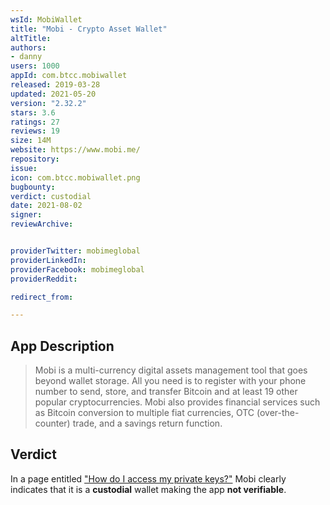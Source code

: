 ```yaml
---
wsId: MobiWallet
title: "Mobi - Crypto Asset Wallet"
altTitle: 
authors:
- danny
users: 1000
appId: com.btcc.mobiwallet
released: 2019-03-28
updated: 2021-05-20
version: "2.32.2"
stars: 3.6
ratings: 27
reviews: 19
size: 14M
website: https://www.mobi.me/
repository: 
issue: 
icon: com.btcc.mobiwallet.png
bugbounty: 
verdict: custodial
date: 2021-08-02
signer: 
reviewArchive:


providerTwitter: mobimeglobal
providerLinkedIn: 
providerFacebook: mobimeglobal
providerReddit: 

redirect_from:

---
```



## App Description

> Mobi is a multi-currency digital assets management tool that goes beyond wallet storage. All you need is to register with your phone number to send, store, and transfer Bitcoin and at least 19 other popular cryptocurrencies. Mobi also provides financial services such as Bitcoin conversion to multiple fiat currencies, OTC (over-the-counter) trade, and a savings return function.

## Verdict

In a page entitled ["How do I access my private keys?"](https://cms.mobi.me/mobifaq/specifications/h2-4?lang=en) Mobi clearly indicates that it is a **custodial** wallet making the app **not verifiable**.
